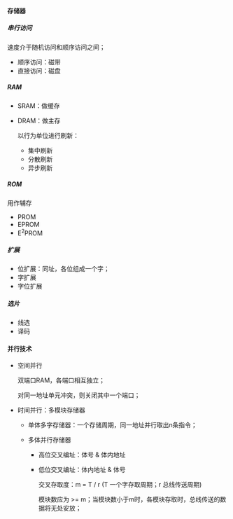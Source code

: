 #### 存储器

##### 串行访问

速度介于随机访问和顺序访问之间；

- 顺序访问：磁带
- 直接访问：磁盘



##### RAM

- SRAM：做缓存

- DRAM：做主存

    以行为单位进行刷新：

    - 集中刷新
    - 分散刷新
    - 异步刷新



##### ROM

用作辅存

- PROM
- EPROM
- E<sup>2</sup>PROM



##### 扩展

- 位扩展：同址，各位组成一个字；
- 字扩展
- 字位扩展



##### 选片

- 线选
- 译码



#### 并行技术

- 空间并行

    双端口RAM，各端口相互独立；

    对同一地址单元冲突，则关闭其中一个端口；

- 时间并行：多模块存储器

    - 单体多字存储器：一个存储周期，同一地址并行取出n条指令；

    - 多体并行存储器

        - 高位交叉编址：体号 & 体内地址

        - 低位交叉编址：体内地址 & 体号

            交叉存取度：m = T / r (T 一个字存取周期；r 总线传送周期)

            模块数应为 >= m；当模块数小于m时，各模块存取时，总线传送的数据将无处安放；

